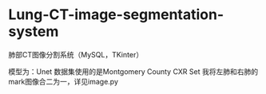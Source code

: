 # Lung-CT-image-segmentation-system
肺部CT图像分割系统（MySQL，TKinter）


模型为：Unet
数据集使用的是Montgomery County CXR Set
我将左肺和右肺的mark图像合二为一，详见image.py
